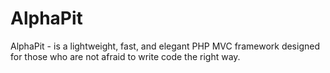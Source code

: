 # AlphaPit
AlphaPit - is a lightweight, fast, and elegant PHP MVC framework designed for those who are not afraid to write code the right way.

